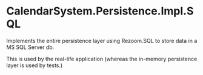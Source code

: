 ﻿# CalendarSystem.Persistence.Impl.SQL

Implements the entire persistence layer using Rezoom.SQL to store data in a MS SQL Server db.

This is used by the real-life application (whereas the in-memory persistence layer is used by tests.)
